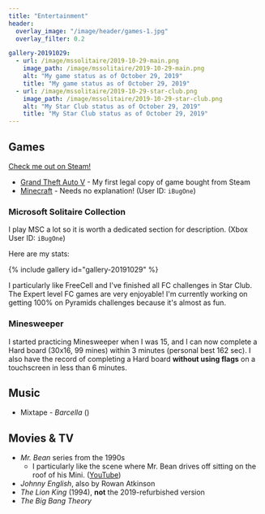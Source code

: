 ```yaml
---
title: "Entertainment"
header:
  overlay_image: "/image/header/games-1.jpg"
  overlay_filter: 0.2

gallery-20191029:
  - url: /image/mssolitaire/2019-10-29-main.png
    image_path: /image/mssolitaire/2019-10-29-main.png
    alt: "My game status as of October 29, 2019"
    title: "My game status as of October 29, 2019"
  - url: /image/mssolitaire/2019-10-29-star-club.png
    image_path: /image/mssolitaire/2019-10-29-star-club.png
    alt: "My Star Club status as of October 29, 2019"
    title: "My Star Club status as of October 29, 2019"
---
```


## Games

[Check me out on Steam!](https://steamcommunity.com/id/ibugone)

- [Grand Theft Auto V](https://store.steampowered.com/app/271590/Grand_Theft_Auto_V/) - My first legal copy of game bought from Steam
- [Minecraft](https://minecraft.net) - Needs no explanation! (User ID: `iBugOne`)

### Microsoft Solitaire Collection

I play MSC a lot so it is worth a dedicated section for description. (Xbox User ID: `iBugOne`)

Here are my stats:

{% include gallery id="gallery-20191029" %}

I particularly like FreeCell and I've finished all FC challenges in Star Club. The Expert level FC games are very enjoyable! I'm currently working on getting 100% on Pyramids challenges because it's almost as fun.

### Minesweeper

I started practicing Minesweeper when I was 15, and I can now complete a Hard board (30x16, 99 mines) within 3 minutes (personal best 162 sec). I also have the record of completing a Hard board **without using flags** on a touchscreen in less than 6 minutes.

## Music

- Mixtape - *Barcella* ([<i class="fab fa-fw fa-youtube"></i>](https://www.youtube.com/watch?v=lavSP2spE14))

## Movies & TV

- *Mr. Bean* series from the 1990s
  - I particularly like the scene where Mr. Bean drives off sitting on the roof of his Mini. ([YouTube](https://www.youtube.com/watch?v=e6VaYr7xOsw&t=12m11s))
- *Johnny English*, also by Rowan Atkinson
- *The Lion King* (1994), **not** the 2019-refurbished version
- *The Big Bang Theory*
